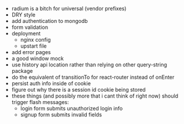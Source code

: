 * radium is a bitch for universal (vendor prefixes)
* DRY style
* add authentication to mongodb
* form validation
* deployment
    * nginx config
    * upstart file
* add error pages
* a good window mock
* use history api location rather than relying on other query-string package
* do the equivalent of transitionTo for react-router instead of onEnter
* persist auth info inside of cookie
* figure out why there is a session id cookie being stored
* these things (and possibly more that i cant think of right now) should trigger flash messages:
    - login form submits unauthorized login info
    - signup form submits invalid fields
